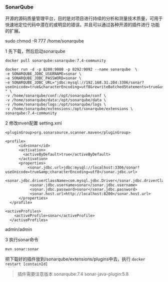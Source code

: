 ### SonarQube
开源的源码质量管理平台，目的是对项目进行持续的分析和测量技术质量，可用于快速地定位代码中潜在的或明显的错误。并且可以通过各种开源的插件进行
功能的扩展。


sudo chmod -R 777 /home/sonarqube

1 先下载，然后启动sonarqube
```
docker pull sonarqube:sonarqube:7.4-community

docker run -d -p 8200:9000 -p 8292:9092 --name sonarqube  \
-e SONARQUBE_JDBC_USERNAME=sonar \
-e SONARQUBE_JDBC_PASSWORD=sonar \
-e SONARQUBE_JDBC_URL="jdbc:mysql://192.168.31.204:3306/sonar?useUnicode=true&characterEncoding=utf8&rewriteBatchedStatements=true&useConfigs=maxPerformance&useSSL=false " \
-v /home/sonarqube/conf:/opt/sonarqube/conf \
-v /home/sonarqube/data:/opt/sonarqube/data \
-v /home/sonarqube/logs:/opt/sonarqube/logs \
-v /home/sonarqube/extensions:/opt/sonarqube/extensions \
sonarqube:7.4-community
```

2 修改mven配置 setting.xml
```
<pluginGroup>org.sonarsource.scanner.maven</pluginGroup>

<profile>
      <id>sonar</id>
      <activation>
        <activeByDefault>true</activeByDefault>
      </activation>
      <properties>
          <sonar.jdbc.url>jdbc:mysql://localhost:3306/sonar?useUnicode=true&amp;characterEncoding=utf8</sonar.jdbc.url>
           <sonar.jdbc.driverClassName>com.mysql.jdbc.Driver</sonar.jdbc.driverClassName>
           <sonar.jdbc.username>sonar</sonar.jdbc.username>
           <sonar.jdbc.password>sonar</sonar.jdbc.password>
           <sonar.host.url>http://localhost:8200</sonar.host.url>
      </properties>
  </profile>

<activeProfiles>
    <activeProfile>sonar</activeProfile>
  </activeProfiles>
```

admin/admin

3 执行sonar命令
```
mvn sonar:sonar 
```


把下载好的插件放到/sonarqube/extensions/plugins中去，执行
```docker restart [containId]```
>插件需要注意版本 sonarqube:7.4 sonar-java-plugin:5.8


